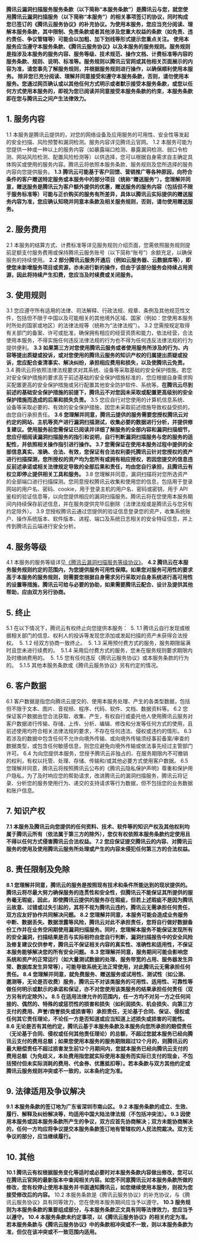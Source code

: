 **腾讯云漏洞扫描服务服务条款（以下简称“本服务条款”）是腾讯云与您，就您使用腾讯云漏洞扫描服务（以下简称“本服务”）的相关事项签订的协议，同时构成您已签订的《腾讯云服务协议》的补充协议。为使用本服务，您应当充分阅读、理解本服务条款，其中限制、免责条款或者其他涉及您重大权益的条款（如免责、违约责任、争议管辖等）可能会以加粗、加下划线等形式提示您重点关注。
使用本服务应当遵守本服务条款、《腾讯云服务协议》以及本服务的服务规则。服务规则是指涉及本服务的服务内容、服务等级、技术规范、操作文档、计费标准等内容的服务条款、规则、说明、标准等。服务规则以腾讯云官网或其他相关页面展示的内容为准，请您事先了解服务规则，并根据服务规则进行操作，以确保顺利使用本服务。
除非您已充分阅读、理解并同意接受和遵守本服务条款，否则，请勿使用本服务。您通过网页确认或以其他任何方式明示或者默示接受本服务条款，或您以任何方式使用本服务的，即视为您已阅读并同意接受本服务条款的约束，本服务条款即在您与腾讯云之间产生法律效力。**

## 1. 服务内容
1.1 本服务是腾讯云提供的，对您的网络设备及应用服务的可用性、安全性等发起的安全扫描、风险预警和漏洞检测。服务内容详见腾讯云官网。
1.2 本服务可能为您提供一种或一种以上的服务内容（如暴露端口检测、暴露漏洞检测、弱口令检测、网站风险检测、配置风险检测等）以供选择，您可以根据自身需求自主确定具体购买或使用的服务内容。腾讯云将依照本服务条款、服务规则及您所选择的服务内容向您提供服务。
 **1.3 腾讯云可能基于客户回馈、营销推广等各种原因，向符合条件的客户赠送特定服务或本服务中的部分项目（统称“赠送服务”），您理解并同意，赠送服务是腾讯云为客户额外提供的优惠，赠送服务的服务内容（包括但不限于服务标准等）可能与正价购买的服务有所差异，具体以腾讯云实际提供的赠送服务内容为准，您应确认知晓并同意本条款及相关服务规则，否则，请勿使用赠送服务。**

## 2. 服务费用
2.1 本服务的结算方式、计费标准等详见服务规则介绍页面，您需依照服务规则提前足额支付服务费用或保持腾讯云服务账号（以下简称“账号”）余额充足，以确保服务的持续使用。
 **2.2 部分腾讯云服务开通后（例如云服务器、云数据库等），即使您未新增服务项目或资源，亦未进行新的操作，但由于该部分服务会持续占用资源，因此将持续产生扣费，您应当及时续费或关闭服务。**

## 3. 使用规则
3.1 您应遵守所有适用的法律、司法解释、行政法规、规章、条例及其他规范性文件，包括但不限于中国以及可能相关的其他境外区域、国家（例如：您使用本服务时所处的国家或地区）的法律法规等（统称为“法律法规”）。
3.2 您需按规定取得有关部门的备案、许可或批准，确保拥有相应的经营资质和能力，依法经营，合法使用本服务，不得实施任何违反法律法规的行为也不得为任何违反法律法规的行为提供便利。
**3.3 如果第三方对您使用腾讯云服务或者使用服务所涉及的行为、内容等提出质疑或投诉，或对您使用的腾讯云服务的知识产权的归属提出质疑或投诉，您应配合查清事实、解决纠纷，承担相应费用和损失，以及使腾讯云免责。**
3.4 腾讯云将依照法律法规要求对其系统、设备等采取基础的安全保护措施。若您对安全保护措施的要求高于前述基础的安全保护措施标准的，您应根据自身需求购买配置更高的安全保护措施或另行配置其他安全防护软件、系统等。**在腾讯云尽到前述的基础安全保护措施的前提下，腾讯云不对您因未采取或配置更高级别的安全保护措施而造成的后果和损失负责。**
3.5 您应自行对您使用的计算机信息系统、设备等采取必要的、有效的安全保护措施，因您未采取前述措施导致权益受损的，由您自行承担责任。
 **3.6 您理解并同意，腾讯云提供的服务需要您授权腾讯云对约定的网站、主机等资产进行漏洞扫描测试，收集必要的数据进行分析，并提供修复建议。使用服务前您需保证已阅读并详细了解服务的全部内容和漏洞扫描细节，您应仔细阅读漏洞扫描服务的指引和说明，自行判断漏洞扫描服务与您的服务的适配性，并依照相关操作指引进行操作。
3.7 您需保证在使用本服务过程中提供的全部信息真实、准确、合法、有效，您保证有合法权利委托腾讯云针对您授权的资产进行扫描探测，您所授权的资产均为您所有或拥有相应授权，若因您提交的信息违反前述承诺或相关法律规定导致的全部后果和责任，均由您自行承担，且腾讯云有权立即停止提供相关工具和服务。**
3.8 您理解并同意，漏洞扫描将对您所选资产的全部端口进行扫描探测。您同意授权腾讯云收集和使用您的信息，包括用于登录网站的用户名、密码、cookie，用于登录主机的用户名、密码或密钥，用于 API 鉴权的验证信息等，以向您提供相应的漏洞扫描服务。腾讯云将在您使用本服务期间内持续保存前述信息，并在服务提供完毕后删除（法律法规或是腾讯云与您另有约定除外）。
3.9 您授权腾讯云通过您提供的验证信息登录您的资产，收集系统账户、操作系统版本、软件版本、进程、端口及系统日志相关的安全特征信息，并上传到腾讯云云端进行安全分析。

## 4. 服务等级
4.1 本服务的服务等级详见[《腾讯云漏洞扫描服务等级协议》](https://cloud.tencent.com/document/product/692/34745)。
 **4.2 腾讯云在本服务服务规则约定的范围内，为您提供服务可用性保障。如果您对服务可用性的要求高于本服务的服务规则，则需要您根据自身需求另行采取对自身系统进行高可用性的设置等措施，腾讯云可给与必要的协助，如果需要腾讯云配合、设计及提供其他帮助，应由双方另行协商。**

## 5. 终止
5.1 在以下情况下，腾讯云有权终止向您提供本服务：
&nbsp;5. 1.1 腾讯云自行发现或根据相关部门的信息、权利人的投诉等发现您添加或发起扫描的资产未获得合法授权。
&nbsp;5. 1.2 经双方协商一致终止。
&nbsp;5. 1.3 采用预付费方式的服务，服务期限届满时且您未进行续费的。
&nbsp;5.1.4 采用后付费方式的服务，您未在服务规则要求期限内及时缴纳费用的。
&nbsp;5. 1.5 您有任何违反《腾讯云服务协议》或本服务条款的行为的。
&nbsp;5.1.5 其他本服务条款或《腾讯云服务协议》另有约定的情况。

## 6. 客户数据
6.1 客户数据是指您向腾讯云提交的、使用本服务处理、产生的各类型数据，包括但不限于文本、图片、音视频、程序、代码、软件、文档、数据资料等。
6.2 您保证客户数据由您合法获取、收集、产生，有权自行或委托他人使用腾讯云服务对客户数据进行传输、存储、上传、分析、编辑、修改和分发等任何方式的使用，且前述使用均符合相关法律法规的要求，不存在任何违法、侵权或违约的情形。
6.3 若涉及的数据中包含任何不允许向境外传输、或向境外传输须经事前备案/审查的数据类型，或包含任何敏感信息，则您应避免向境外传输或依法事先经过主管部门许可。
6.4 为向您提供本服务，您授予腾讯云非独占的、在服务期限内不可撤销的权利，有权以托管、处理、存储、传输和/或其他必要方式使用客户数据。
6.5 您理解并同意，腾讯云将按照腾讯云公布的《腾讯云隐私保护声明》尊重和保护用户隐私，为了及时响应您的帮助请求，改进腾讯云的漏洞扫描服务，腾讯云将记录、分析您的服务使用行为、递交的支持请求等行为数据，但不包括您的业务数据和账户信息。


## 7. 知识产权
**7.1 本服务及腾讯云向您提供的任何资料、技术、软件等的知识产权及其他权利均属于腾讯云所有（依法属于第三方的除外），您仅有权依照本服务条款约定使用且不得以任何方式侵害腾讯云合法权益。
7.2 您应保证提交腾讯云的内容、对腾讯云服务的使用及使用腾讯云服务所处理或产生的内容未侵犯任何第三方的合法权益。**

## 8. 责任限制及免除
**8.1 您理解并同意，腾讯云的服务是按照现有技术和条件所能达到的现状提供的。腾讯云将尽最大努力确保服务的连贯性和安全性，但腾讯云不能保证其所提供的服务毫无瑕疵，因此，即使腾讯云提供的服务存在瑕疵，但若上述瑕疵不是因为腾讯云故意、过错或过失引起的，其将不视为腾讯云违约，腾讯云无需承担任何责任，双方应友好协作共同解决问题。
8.2 您理解并同意，本服务可能会造成业务服务中断、数据丢失、数据泄露等风险，腾讯云对此不承担责任，您将自行做好数据备份工作并在业务空闲期使用漏洞扫描服务。同时，您理解本服务不能保证发现所有的安全漏洞，扫描结果是否与实际相符由您自行判断，漏洞扫描报告中的安全风险及修复建议仅供参考，腾讯云不保证相关内容的真实性、准确性和适用性，不保证本服务能够解决您的所有安全问题。
8.3 您理解并同意，服务期间可能会影响您系统和资产的正常运行（如大量测试数据的处理、服务带宽的占用、服务器发生异常、数据库发生异常等），可能导致系统无法正常使用，对此腾讯云无需承担任何责任。
8.4 您理解并同意，就免费服务、赠送服务或试用性、测试性（如公测、邀测等，无论是否收费）服务，腾讯云不对该类服务的可用性、适用性、可靠性等做任何明示或默示的承诺和保证，亦不对您使用该类服务的结果承担任何责任（双方另有约定除外）。
8.5 在适用法律允许的范围内，任一方均不对另一方之任何间接的、偶然的、特殊的或惩罚性的损害和损失（如利润损失、机会损失、向第三方支付的费用、声誉/商誉损失或损害等）承担责任，无论基于合同、保证、侵权或任何其它责任理论，不论任一方是否知道或应当知道上述损失或损害的可能性。
8.6 无论是否有其他约定，腾讯云基于本服务条款及本服务向您所承担的赔偿责任（无论基于合同、侵权或任何其他责任理论）的总额，不超过您就本服务已经向腾讯云支付的费用总额；如果您使用本服务的服务期限超过12个月的，则腾讯云的最大赔偿责任不超过损害发生前12个月期间内，您就本服务已经向腾讯云支付的费用总额（为免歧义，本处费用指您就实际使用本服务而实际已支付的现金，不包括预付但未实际消耗的费用、代金券、优惠抵扣等）。若本条款与双方其他约定或腾讯云服务规则冲突或不一致的，以本条约定为准。**

## 9. 法律适用及争议解决
**9.1 本服务条款的签订地为广东省深圳市南山区。
9.2 本服务条款的成立、生效、履行、解释及纠纷解决等，均适用中国大陆法律法规（不包括冲突法）。
9.3 因使用本服务或因本服务条款所产生的争议，双方应首先协商解决；双方未能协商解决的，任何一方均应将争议提交本服务条款签订地有管辖权的人民法院裁决。双方无争议的部分，应当继续履行。**

## 10. 其他
**10.1 腾讯云有权根据服务变化等适时或必要时对本服务条款内容做出修改，您可以在腾讯云官网的最新版本中查阅相关内容。如您不同意腾讯云对本服务条款所做的修改，您有权停止使用本服务并书面通知腾讯云，如您继续使用本服务，则视为您接受修改后的内容。**
10.2 本服务条款是《腾讯云服务协议》的补充协议，与《腾讯云服务协议》具有同等效力，您在使用本服务期间应当予以遵守。
**10.3 服务规则为本服务条款的重要组成部分，与本服务条款正文具有同等法律效力，您应当予以遵守。
10.4 本服务条款未约定事项，以《腾讯云服务协议》的相关约定为准。若本服务条款与《腾讯云服务协议》中的条款相冲突或不一致，则以本服务条款为准，但仅在该冲突或不一致范围内适用。**

